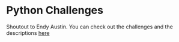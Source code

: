 # Python Challenges

Shoutout to Endy Austin. You can check out the challenges and the descriptions [here](https://www.freecodecamp.org/news/python-projects-junior-developers/)